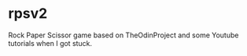 # rpsv2

Rock Paper Scissor game based on TheOdinProject and some Youtube tutorials when I got stuck.
